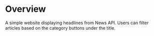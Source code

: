 # Overview
A simple website displaying headlines from News API. Users can filter articles based on the category buttons under the title.
